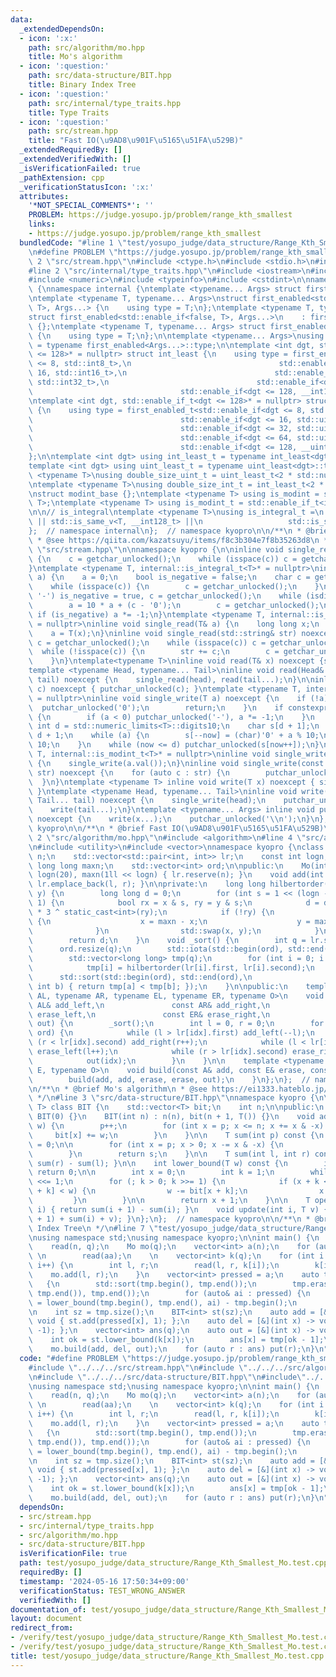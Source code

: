 ```yaml
---
data:
  _extendedDependsOn:
  - icon: ':x:'
    path: src/algorithm/mo.hpp
    title: Mo's algorithm
  - icon: ':question:'
    path: src/data-structure/BIT.hpp
    title: Binary Index Tree
  - icon: ':question:'
    path: src/internal/type_traits.hpp
    title: Type Traits
  - icon: ':question:'
    path: src/stream.hpp
    title: "Fast IO(\u9AD8\u901F\u5165\u51FA\u529B)"
  _extendedRequiredBy: []
  _extendedVerifiedWith: []
  _isVerificationFailed: true
  _pathExtension: cpp
  _verificationStatusIcon: ':x:'
  attributes:
    '*NOT_SPECIAL_COMMENTS*': ''
    PROBLEM: https://judge.yosupo.jp/problem/range_kth_smallest
    links:
    - https://judge.yosupo.jp/problem/range_kth_smallest
  bundledCode: "#line 1 \"test/yosupo_judge/data_structure/Range_Kth_Smallest_Mo.test.cpp\"\
    \n#define PROBLEM \"https://judge.yosupo.jp/problem/range_kth_smallest\"\n\n#line\
    \ 2 \"src/stream.hpp\"\n#include <ctype.h>\n#include <stdio.h>\n#include <string>\n\
    #line 2 \"src/internal/type_traits.hpp\"\n#include <iostream>\n#include <limits>\n\
    #include <numeric>\n#include <typeinfo>\n#include <cstdint>\n\nnamespace kyopro\
    \ {\nnamespace internal {\ntemplate <typename... Args> struct first_enabled {};\n\
    \ntemplate <typename T, typename... Args>\nstruct first_enabled<std::enable_if<true,\
    \ T>, Args...> {\n    using type = T;\n};\ntemplate <typename T, typename... Args>\n\
    struct first_enabled<std::enable_if<false, T>, Args...>\n    : first_enabled<Args...>\
    \ {};\ntemplate <typename T, typename... Args> struct first_enabled<T, Args...>\
    \ {\n    using type = T;\n};\n\ntemplate <typename... Args>\nusing first_enabled_t\
    \ = typename first_enabled<Args...>::type;\n\ntemplate <int dgt, std::enable_if_t<dgt\
    \ <= 128>* = nullptr> struct int_least {\n    using type = first_enabled_t<std::enable_if<dgt\
    \ <= 8, std::int8_t>,\n                                 std::enable_if<dgt <=\
    \ 16, std::int16_t>,\n                                 std::enable_if<dgt <= 32,\
    \ std::int32_t>,\n                                 std::enable_if<dgt <= 64, std::int64_t>,\n\
    \                                 std::enable_if<dgt <= 128, __int128_t>>;\n};\n\
    \ntemplate <int dgt, std::enable_if_t<dgt <= 128>* = nullptr> struct uint_least\
    \ {\n    using type = first_enabled_t<std::enable_if<dgt <= 8, std::uint8_t>,\n\
    \                                 std::enable_if<dgt <= 16, std::uint16_t>,\n\
    \                                 std::enable_if<dgt <= 32, std::uint32_t>,\n\
    \                                 std::enable_if<dgt <= 64, std::uint64_t>,\n\
    \                                 std::enable_if<dgt <= 128, __uint128_t>>;\n\
    };\n\ntemplate <int dgt> using int_least_t = typename int_least<dgt>::type;\n\
    template <int dgt> using uint_least_t = typename uint_least<dgt>::type;\n\ntemplate\
    \ <typename T>\nusing double_size_uint_t = uint_least_t<2 * std::numeric_limits<T>::digits>;\n\
    \ntemplate <typename T>\nusing double_size_int_t = int_least_t<2 * std::numeric_limits<T>::digits>;\n\
    \nstruct modint_base {};\ntemplate <typename T> using is_modint = std::is_base_of<modint_base,\
    \ T>;\ntemplate <typename T> using is_modint_t = std::enable_if_t<is_modint<T>::value>;\n\
    \n\n// is_integral\ntemplate <typename T>\nusing is_integral_t =\n    std::enable_if_t<std::is_integral_v<T>\
    \ || std::is_same_v<T, __int128_t> ||\n                   std::is_same_v<T, __uint128_t>>;\n\
    };  // namespace internal\n};  // namespace kyopro\n\n/**\n * @brief Type Traits\n\
    \ * @see https://qiita.com/kazatsuyu/items/f8c3b304e7f8b35263d8\n */\n#line 6\
    \ \"src/stream.hpp\"\n\nnamespace kyopro {\n\ninline void single_read(char& c)\
    \ {\n    c = getchar_unlocked();\n    while (isspace(c)) c = getchar_unlocked();\n\
    }\ntemplate <typename T, internal::is_integral_t<T>* = nullptr>\ninline void single_read(T&\
    \ a) {\n    a = 0;\n    bool is_negative = false;\n    char c = getchar_unlocked();\n\
    \    while (isspace(c)) {\n        c = getchar_unlocked();\n    }\n    if (c ==\
    \ '-') is_negative = true, c = getchar_unlocked();\n    while (isdigit(c)) {\n\
    \        a = 10 * a + (c - '0');\n        c = getchar_unlocked();\n    }\n   \
    \ if (is_negative) a *= -1;\n}\ntemplate <typename T, internal::is_modint_t<T>*\
    \ = nullptr>\ninline void single_read(T& a) {\n    long long x;\n    single_read(x);\n\
    \    a = T(x);\n}\ninline void single_read(std::string& str) noexcept {\n    char\
    \ c = getchar_unlocked();\n    while (isspace(c)) c = getchar_unlocked();\n  \
    \  while (!isspace(c)) {\n        str += c;\n        c = getchar_unlocked();\n\
    \    }\n}\ntemplate<typename T>\ninline void read(T& x) noexcept {single_read(x);}\n\
    template <typename Head, typename... Tail>\ninline void read(Head& head, Tail&...\
    \ tail) noexcept {\n    single_read(head), read(tail...);\n}\n\ninline void single_write(char\
    \ c) noexcept { putchar_unlocked(c); }\ntemplate <typename T, internal::is_integral_t<T>*\
    \ = nullptr>\ninline void single_write(T a) noexcept {\n    if (!a) {\n      \
    \  putchar_unlocked('0');\n        return;\n    }\n    if constexpr (std::is_signed_v<T>)\
    \ {\n        if (a < 0) putchar_unlocked('-'), a *= -1;\n    }\n    constexpr\
    \ int d = std::numeric_limits<T>::digits10;\n    char s[d + 1];\n    int now =\
    \ d + 1;\n    while (a) {\n        s[--now] = (char)'0' + a % 10;\n        a /=\
    \ 10;\n    }\n    while (now <= d) putchar_unlocked(s[now++]);\n}\ntemplate <typename\
    \ T, internal::is_modint_t<T>* = nullptr>\ninline void single_write(T a) noexcept\
    \ {\n    single_write(a.val());\n}\ninline void single_write(const std::string&\
    \ str) noexcept {\n    for (auto c : str) {\n        putchar_unlocked(c);\n  \
    \  }\n}\ntemplate <typename T> inline void write(T x) noexcept { single_write(x);\
    \ }\ntemplate <typename Head, typename... Tail>\ninline void write(Head head,\
    \ Tail... tail) noexcept {\n    single_write(head);\n    putchar_unlocked(' ');\n\
    \    write(tail...);\n}\ntemplate <typename... Args> inline void put(Args... x)\
    \ noexcept {\n    write(x...);\n    putchar_unlocked('\\n');\n}\n};  // namespace\
    \ kyopro\n\n/**\n * @brief Fast IO(\u9AD8\u901F\u5165\u51FA\u529B)\n */\n#line\
    \ 2 \"src/algorithm/mo.hpp\"\n#include <algorithm>\n#line 4 \"src/algorithm/mo.hpp\"\
    \n#include <utility>\n#include <vector>\nnamespace kyopro {\nclass Mo {\n    int\
    \ n;\n    std::vector<std::pair<int, int>> lr;\n    const int logn;\n    const\
    \ long long maxn;\n    std::vector<int> ord;\n\npublic:\n    Mo(int n) : n(n),\
    \ logn(20), maxn(1ll << logn) { lr.reserve(n); }\n    void add(int l, int r) {\
    \ lr.emplace_back(l, r); }\n\nprivate:\n    long long hilbertorder(int x, int\
    \ y) {\n        long long d = 0;\n        for (int s = 1 << (logn - 1); s; s >>=\
    \ 1) {\n            bool rx = x & s, ry = y & s;\n            d = d << 2 | rx\
    \ * 3 ^ static_cast<int>(ry);\n            if (!ry) {\n                if (rx)\
    \ {\n                    x = maxn - x;\n                    y = maxn - y;\n  \
    \              }\n                std::swap(x, y);\n            }\n        }\n\
    \        return d;\n    }\n    void _sort() {\n        int q = lr.size();\n  \
    \      ord.resize(q);\n        std::iota(std::begin(ord), std::end(ord), 0);\n\
    \        std::vector<long long> tmp(q);\n        for (int i = 0; i < q; i++) {\n\
    \            tmp[i] = hilbertorder(lr[i].first, lr[i].second);\n        }\n  \
    \      std::sort(std::begin(ord), std::end(ord),\n                  [&](int a,\
    \ int b) { return tmp[a] < tmp[b]; });\n    }\n\npublic:\n    template <typename\
    \ AL, typename AR, typename EL, typename ER, typename O>\n    void build(const\
    \ AL& add_left,\n               const AR& add_right,\n               const EL&\
    \ erase_left,\n               const ER& erase_right,\n               const O&\
    \ out) {\n        _sort();\n        int l = 0, r = 0;\n        for (auto idx :\
    \ ord) {\n            while (l > lr[idx].first) add_left(--l);\n            while\
    \ (r < lr[idx].second) add_right(r++);\n            while (l < lr[idx].first)\
    \ erase_left(l++);\n            while (r > lr[idx].second) erase_right(--r);\n\
    \            out(idx);\n        }\n    }\n\n    template <typename A, typename\
    \ E, typename O>\n    void build(const A& add, const E& erase, const O& out) {\n\
    \        build(add, add, erase, erase, out);\n    }\n};\n};  // namespace kyopro\n\
    \n/**\n * @brief Mo's algorithm\n * @see https://ei1333.hateblo.jp/entry/2017/09/11/211011\n\
    \ */\n#line 3 \"src/data-structure/BIT.hpp\"\nnamespace kyopro {\n\ntemplate <typename\
    \ T> class BIT {\n    std::vector<T> bit;\n    int n;\n\npublic:\n    BIT() :\
    \ BIT(0) {}\n    BIT(int n) : n(n), bit(n + 1, T()) {}\n    void add(int p, T\
    \ w) {\n        p++;\n        for (int x = p; x <= n; x += x & -x) {\n       \
    \     bit[x] += w;\n        }\n    }\n\n    T sum(int p) const {\n        T s\
    \ = 0;\n\n        for (int x = p; x > 0; x -= x & -x) {\n            s += bit[x];\n\
    \        }\n        return s;\n    }\n\n    T sum(int l, int r) const { return\
    \ sum(r) - sum(l); }\n\n    int lower_bound(T w) const {\n        if (w <= 0)\
    \ return 0;\n\n        int x = 0;\n        int k = 1;\n        while (k < n) k\
    \ <<= 1;\n        for (; k > 0; k >>= 1) {\n            if (x + k <= n && bit[x\
    \ + k] < w) {\n                w -= bit[x + k];\n                x += k;\n   \
    \         }\n        }\n\n        return x + 1;\n    }\n\n    T operator[](int\
    \ i) { return sum(i + 1) - sum(i); }\n    void update(int i, T v) { add(i, -sum(i\
    \ + 1) + sum(i) + v); }\n};\n};  // namespace kyopro\n\n/**\n * @brief Binary\
    \ Index Tree\n */\n#line 7 \"test/yosupo_judge/data_structure/Range_Kth_Smallest_Mo.test.cpp\"\
    \nusing namespace std;\nusing namespace kyopro;\n\nint main() {\n    int n, q;\n\
    \    read(n, q);\n    Mo mo(q);\n    vector<int> a(n);\n    for (auto& aa : a)\
    \ \n        read(aa);\n    \n    vector<int> k(q);\n    for (int i = 0; i < q;\
    \ i++) {\n        int l, r;\n        read(l, r, k[i]);\n        k[i]++;\n    \
    \    mo.add(l, r);\n    }\n    vector<int> pressed = a;\n    auto tmp = a;\n \
    \   {\n        std::sort(tmp.begin(), tmp.end());\n        tmp.erase(std::unique(tmp.begin(),\
    \ tmp.end()), tmp.end());\n        for (auto& ai : pressed) {\n            ai\
    \ = lower_bound(tmp.begin(), tmp.end(), ai) - tmp.begin();\n        }\n    }\n\
    \n    int sz = tmp.size();\n    BIT<int> st(sz);\n    auto add = [&](int x) ->\
    \ void { st.add(pressed[x], 1); };\n    auto del = [&](int x) -> void { st.add(pressed[x],\
    \ -1); };\n    vector<int> ans(q);\n    auto out = [&](int x) -> void {\n    \
    \    int ok = st.lower_bound(k[x]);\n        ans[x] = tmp[ok - 1];\n    };\n\n\
    \    mo.build(add, del, out);\n    for (auto r : ans) put(r);\n}\n"
  code: "#define PROBLEM \"https://judge.yosupo.jp/problem/range_kth_smallest\"\n\n\
    #include \"../../../src/stream.hpp\"\n#include \"../../../src/algorithm/mo.hpp\"\
    \n#include \"../../../src/data-structure/BIT.hpp\"\n#include\"../../../src/stream.hpp\"\
    \nusing namespace std;\nusing namespace kyopro;\n\nint main() {\n    int n, q;\n\
    \    read(n, q);\n    Mo mo(q);\n    vector<int> a(n);\n    for (auto& aa : a)\
    \ \n        read(aa);\n    \n    vector<int> k(q);\n    for (int i = 0; i < q;\
    \ i++) {\n        int l, r;\n        read(l, r, k[i]);\n        k[i]++;\n    \
    \    mo.add(l, r);\n    }\n    vector<int> pressed = a;\n    auto tmp = a;\n \
    \   {\n        std::sort(tmp.begin(), tmp.end());\n        tmp.erase(std::unique(tmp.begin(),\
    \ tmp.end()), tmp.end());\n        for (auto& ai : pressed) {\n            ai\
    \ = lower_bound(tmp.begin(), tmp.end(), ai) - tmp.begin();\n        }\n    }\n\
    \n    int sz = tmp.size();\n    BIT<int> st(sz);\n    auto add = [&](int x) ->\
    \ void { st.add(pressed[x], 1); };\n    auto del = [&](int x) -> void { st.add(pressed[x],\
    \ -1); };\n    vector<int> ans(q);\n    auto out = [&](int x) -> void {\n    \
    \    int ok = st.lower_bound(k[x]);\n        ans[x] = tmp[ok - 1];\n    };\n\n\
    \    mo.build(add, del, out);\n    for (auto r : ans) put(r);\n}\n"
  dependsOn:
  - src/stream.hpp
  - src/internal/type_traits.hpp
  - src/algorithm/mo.hpp
  - src/data-structure/BIT.hpp
  isVerificationFile: true
  path: test/yosupo_judge/data_structure/Range_Kth_Smallest_Mo.test.cpp
  requiredBy: []
  timestamp: '2024-05-16 17:50:34+09:00'
  verificationStatus: TEST_WRONG_ANSWER
  verifiedWith: []
documentation_of: test/yosupo_judge/data_structure/Range_Kth_Smallest_Mo.test.cpp
layout: document
redirect_from:
- /verify/test/yosupo_judge/data_structure/Range_Kth_Smallest_Mo.test.cpp
- /verify/test/yosupo_judge/data_structure/Range_Kth_Smallest_Mo.test.cpp.html
title: test/yosupo_judge/data_structure/Range_Kth_Smallest_Mo.test.cpp
---
```


